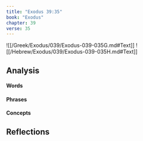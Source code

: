 ```yaml
---
title: "Exodus 39:35"
book: "Exodus"
chapter: 39
verse: 35
---
```

![[/Greek/Exodus/039/Exodus-039-035G.md#Text]]
![[/Hebrew/Exodus/039/Exodus-039-035H.md#Text]]

## Analysis

#### Words

#### Phrases

#### Concepts

## Reflections
